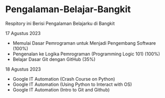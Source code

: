 # Pengalaman-Belajar-Bangkit
Respitory ini Berisi Pengalaman Belajarku di Bangkit

17 Agustus 2023
* Memulai Dasar Pemrograman untuk Menjadi Pengembang Software    (100%)
* Pengenalan ke Logika Pemrograman (Programming Logic 101)       (100%)
* Belajar Dasar Git dengan GitHub                                (35%)


18 Agustus 2023
*  Google IT Automation (Crash Course on Python)
*  Google IT Automation (Using Python to Interact with OS)
*  Google IT Automation (Intro to Git and Github)
